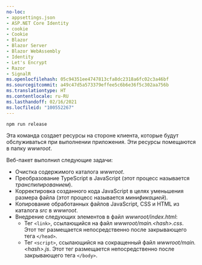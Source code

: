 ```yaml
---
no-loc:
- appsettings.json
- ASP.NET Core Identity
- cookie
- Cookie
- Blazor
- Blazor Server
- Blazor WebAssembly
- Identity
- Let's Encrypt
- Razor
- SignalR
ms.openlocfilehash: 05c94351ee4747813cfa8dc2318a6fc02c3a46bf
ms.sourcegitcommit: a49c47d5a573379effee5c6b6e36f5c302aa756b
ms.translationtype: HT
ms.contentlocale: ru-RU
ms.lasthandoff: 02/16/2021
ms.locfileid: "100552267"
---
```

```console
npm run release
```

Эта команда создает ресурсы на стороне клиента, которые будут обслуживаться при выполнении приложения. Эти ресурсы помещаются в папку *wwwroot*.

Веб-пакет выполнил следующие задачи:

* Очистка содержимого каталога *wwwroot*.
* Преобразование TypeScript в JavaScript (этот процесс называется *транспилированием*).
* Корректировка созданного кода JavaScript в целях уменьшения размера файла (этот процесс называется *минификацией*).
* Копирование обработанных файлов JavaScript, CSS и HTML из каталога *src* в *wwwroot*.
* Внедрение следующих элементов в файл *wwwroot/index.html*:
  * Тег `<link>`, ссылающийся на файл *wwwroot/main.\<hash\>.css*. Этот тег размещается непосредственно после закрывающего тега `</head>`.
  * Тег `<script>`, ссылающийся на сокращенный файл *wwwroot/main.\<hash\>.js*. Этот тег размещается непосредственно после закрывающего тега `</body>`.